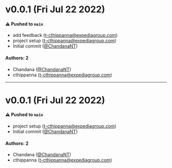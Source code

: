 # v0.0.1 (Fri Jul 22 2022)

#### ⚠️ Pushed to `main`

- add feedback (t-cthippanna@expediagroup.com)
- project setup (t-cthippanna@expediagroup.com)
- Initial commit ([@ChandanaNT](https://github.com/ChandanaNT))

#### Authors: 2

- Chandana ([@ChandanaNT](https://github.com/ChandanaNT))
- cthippanna (t-cthippanna@expediagroup.com)

---

# v0.0.1 (Fri Jul 22 2022)

#### ⚠️ Pushed to `main`

- project setup (t-cthippanna@expediagroup.com)
- Initial commit ([@ChandanaNT](https://github.com/ChandanaNT))

#### Authors: 2

- Chandana ([@ChandanaNT](https://github.com/ChandanaNT))
- cthippanna (t-cthippanna@expediagroup.com)
